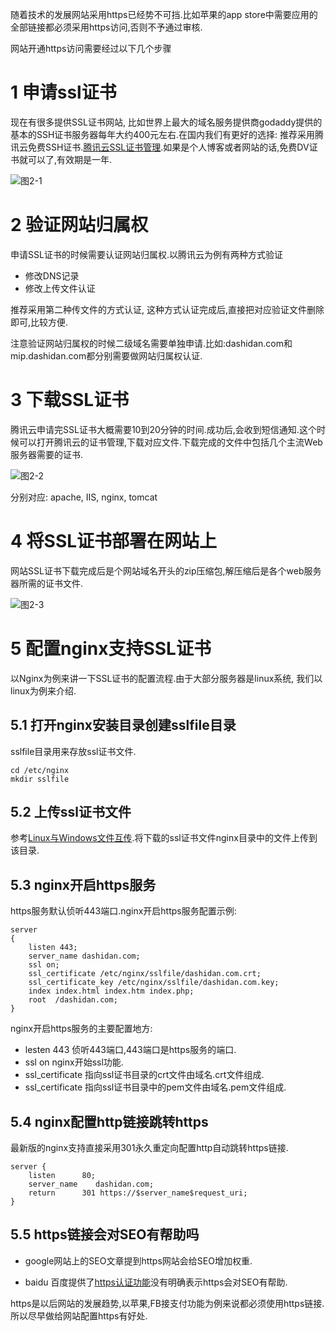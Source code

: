 随着技术的发展网站采用https已经势不可挡.比如苹果的app store中需要应用的全部链接都必须采用https访问,否则不予通过审核.


网站开通https访问需要经过以下几个步骤

1 申请ssl证书
===

现在有很多提供SSL证书网站, 比如世界上最大的域名服务提供商godaddy提供的基本的SSH证书服务器每年大约400元左右.在国内我们有更好的选择:
推荐采用腾讯云免费SSH证书.[腾讯云SSL证书管理](https://console.cloud.tencent.com/ssl).如果是个人博客或者网站的话,免费DV证书就可以了,有效期是一年.

![图2-1](http://localhost/article/webserver/dns/2-1.png)

2 验证网站归属权
===

申请SSL证书的时候需要认证网站归属权.以腾讯云为例有两种方式验证

- 修改DNS记录
- 修改上传文件认证

推荐采用第二种传文件的方式认证, 这种方式认证完成后,直接把对应验证文件删除即可,比较方便.

注意验证网站归属权的时候二级域名需要单独申请.比如:dashidan.com和mip.dashidan.com都分别需要做网站归属权认证.


3 下载SSL证书
===

腾讯云申请完SSL证书大概需要10到20分钟的时间.成功后,会收到短信通知.这个时候可以打开腾讯云的证书管理,下载对应文件.下载完成的文件中包括几个主流Web服务器需要的证书.

![图2-2](http://localhost/article/webserver/dns/2-2.png)

分别对应: apache, IIS, nginx, tomcat

4 将SSL证书部署在网站上
===

网站SSL证书下载完成后是个网站域名开头的zip压缩包,解压缩后是各个web服务器所需的证书文件.

![图2-3](http://localhost/article/webserver/dns/2-3.png)

5 配置nginx支持SSL证书
===

以Nginx为例来讲一下SSL证书的配置流程.由于大部分服务器是linux系统, 我们以linux为例来介绍.

5.1 打开nginx安装目录创建sslfile目录
---

sslfile目录用来存放ssl证书文件.

```
cd /etc/nginx
mkdir sslfile
```

5.2 上传ssl证书文件
---

参考[Linux与Windows文件互传](http://localhost/article/linux/common/7.html).将下载的ssl证书文件nginx目录中的文件上传到该目录.

5.3 nginx开启https服务
---

https服务默认侦听443端口.nginx开启https服务配置示例:

```
server
{
	listen 443;
	server_name dashidan.com;
	ssl on;
	ssl_certificate /etc/nginx/sslfile/dashidan.com.crt;
	ssl_certificate_key /etc/nginx/sslfile/dashidan.com.key;
	index index.html index.htm index.php;
	root  /dashidan.com;
}
```

nginx开启https服务的主要配置地方:

- lesten 443 侦听443端口,443端口是https服务的端口.
- ssl on nginx开始ssl功能.
- ssl_certificate 指向ssl证书目录的crt文件由域名.crt文件组成.
- ssl_certificate 指向ssl证书目录中的pem文件由域名.pem文件组成.


5.4 nginx配置http链接跳转https
---

最新版的nginx支持直接采用301永久重定向配置http自动跳转https链接.

```
server {
	listen      80;  
	server_name    dashidan.com;  
	return      301 https://$server_name$request_uri;  
}
```

5.5 https链接会对SEO有帮助吗
---

- google网站上的SEO文章提到https网站会给SEO增加权重.

- baidu 百度提供了[https认证功能](https://ziyuan.baidu.com/https/index)没有明确表示https会对SEO有帮助.

https是以后网站的发展趋势,以苹果,FB接支付功能为例来说都必须使用https链接.所以尽早做给网站配置https有好处.